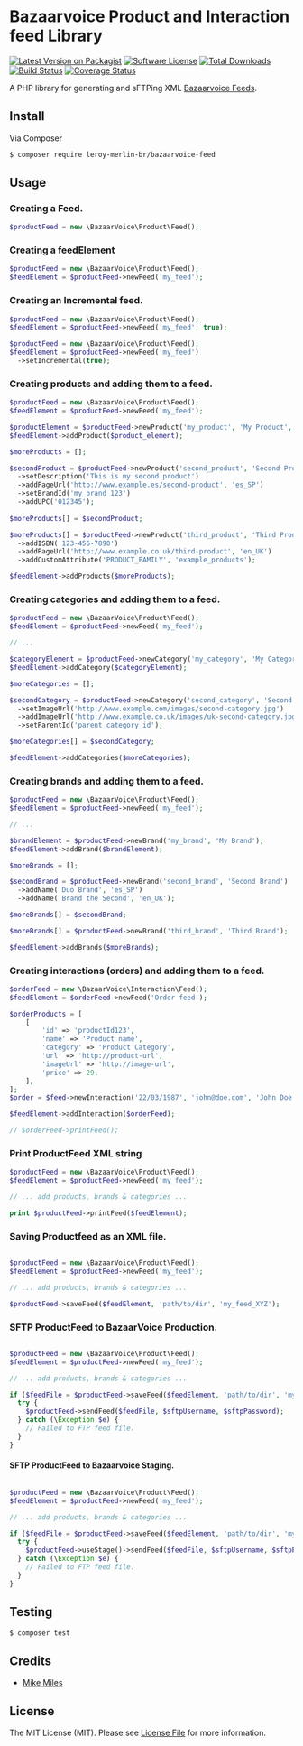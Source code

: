 # Bazaarvoice Product and Interaction feed Library

[![Latest Version on Packagist](https://img.shields.io/packagist/v/leroy-merlin-br/bazaarvoice-feed.svg?style=flat-square)](https://packagist.org/packages/leroy-merlin-br/bazaarvoice-feed)
[![Software License](https://img.shields.io/badge/license-MIT-brightgreen.svg?style=flat-square)](LICENSE.md)
[![Total Downloads](https://img.shields.io/packagist/dt/leroy-merlin-br/bazaarvoice-feed.svg?style=flat-square)](https://packagist.org/packages/leroy-merlin-br/bazaarvoice-feed)
[![Build Status](https://travis-ci.org/leroy-merlin-br/bazaarvoice-feed.svg?branch=master)](https://travis-ci.org/leroy-merlin-br/bazaarvoice-feed)
[![Coverage Status](https://coveralls.io/repos/github/leroy-merlin-br/bazaarvoice-feed/badge.svg?branch=master)](https://coveralls.io/github/leroy-merlin-br/bazaarvoice-feed?branch=master)

A PHP library for generating and sFTPing XML [Bazaarvoice Feeds](http://labsbp-docsportal.aws.bazaarvoice.com/DataFeeds/Introduction/IntroductionDataFeeds_con.html).

## Install

Via Composer

``` bash
$ composer require leroy-merlin-br/bazaarvoice-feed
```

## Usage

### Creating a Feed.
``` php
$productFeed = new \BazaarVoice\Product\Feed();
```

### Creating a feedElement
``` php
$productFeed = new \BazaarVoice\Product\Feed();
$feedElement = $productFeed->newFeed('my_feed');
```

### Creating an Incremental feed.
``` php
$productFeed = new \BazaarVoice\Product\Feed();
$feedElement = $productFeed->newFeed('my_feed', true);
```

``` php
$productFeed = new \BazaarVoice\Product\Feed();
$feedElement = $productFeed->newFeed('my_feed')
  ->setIncremental(true);
```


### Creating products and adding them to a feed.
``` php
$productFeed = new \BazaarVoice\Product\Feed();
$feedElement = $productFeed->newFeed('my_feed');

$productElement = $productFeed->newProduct('my_product', 'My Product', 'product_category_123', 'http://www.example.com/my-product', 'http://www.example.com/images/my-product.jpg');
$feedElement->addProduct($product_element);

$moreProducts = [];

$secondProduct = $productFeed->newProduct('second_product', 'Second Product', 'product_category_456', 'http://www.example.com/second-product', 'http://www.example.com/images/second-product.jpg');
  ->setDescription('This is my second product')
  ->addPageUrl('http://www.example.es/second-product', 'es_SP')
  ->setBrandId('my_brand_123')
  ->addUPC('012345');
  
$moreProducts[] = $secondProduct;

$moreProducts[] = $productFeed->newProduct('third_product', 'Third Product', 'product_category_789', 'http://www.example.com/third-product', 'http://www.example.com/images/third-product.jpg')
  ->addISBN('123-456-7890')
  ->addPageUrl('http://www.example.co.uk/third-product', 'en_UK')
  ->addCustomAttribute('PRODUCT_FAMILY', 'example_products');

$feedElement->addProducts($moreProducts);

```

### Creating categories and adding them to a feed.
``` php
$productFeed = new \BazaarVoice\Product\Feed();
$feedElement = $productFeed->newFeed('my_feed');

// ...

$categoryElement = $productFeed->newCategory('my_category', 'My Category', 'http://www.example.com/my-product');
$feedElement->addCategory($categoryElement);

$moreCategories = [];

$secondCategory = $productFeed->newCategory('second_category', 'Second Category', 'http://www.example.com/second-category')
  ->setImageUrl('http://www.example.com/images/second-category.jpg')
  ->addImageUrl('http://www.example.co.uk/images/uk-second-category.jpg', 'en_UK')
  ->setParentId('parent_category_id');

$moreCategories[] = $secondCategory;

$feedElement->addCategories($moreCategories);

```

### Creating brands and adding them to a feed.
``` php
$productFeed = new \BazaarVoice\Product\Feed();
$feedElement = $productFeed->newFeed('my_feed');

// ...

$brandElement = $productFeed->newBrand('my_brand', 'My Brand');
$feedElement->addBrand($brandElement);

$moreBrands = [];

$secondBrand = $productFeed->newBrand('second_brand', 'Second Brand')
  ->addName('Duo Brand', 'es_SP')
  ->addName('Brand the Second', 'en_UK');

$moreBrands[] = $secondBrand;

$moreBrands[] = $productFeed->newBrand('third_brand', 'Third Brand');

$feedElement->addBrands($moreBrands);

```

### Creating interactions (orders) and adding them to a feed.
``` php
$orderFeed = new \BazaarVoice\Interaction\Feed();
$feedElement = $orderFeed->newFeed('Order feed');

$orderProducts = [
    [
        'id' => 'productId123',
        'name' => 'Product name',
        'category' => 'Product Category',
        'url' => 'http://product-url',
        'imageUrl' => 'http://image-url',
        'price' => 29,
    ],
];
$order = $feed->newInteraction('22/03/1987', 'john@doe.com', 'John Doe', 'userId123', 'pt_BR', $orderProducts);

$feedElement->addInteraction($orderFeed);

// $orderFeed->printFeed();

```

### Print ProductFeed XML string
``` php
$productFeed = new \BazaarVoice\Product\Feed();
$feedElement = $productFeed->newFeed('my_feed');

// ... add products, brands & categories ...

print $productFeed->printFeed($feedElement);
```

### Saving Productfeed as an XML file.
``` php

$productFeed = new \BazaarVoice\Product\Feed();
$feedElement = $productFeed->newFeed('my_feed');

// ... add products, brands & categories ...

$productFeed->saveFeed($feedElement, 'path/to/dir', 'my_feed_XYZ');
```

### SFTP ProductFeed to BazaarVoice Production.
``` php

$productFeed = new \BazaarVoice\Product\Feed();
$feedElement = $productFeed->newFeed('my_feed');

// ... add products, brands & categories ...

if ($feedFile = $productFeed->saveFeed($feedElement, 'path/to/dir', 'my_feed_XYZ') {  
  try {
    $productFeed->sendFeed($feedFile, $sftpUsername, $sftpPassword);
  } catch (\Exception $e) {
    // Failed to FTP feed file.
  }
}

```

#### SFTP ProductFeed to Bazaarvoice Staging.
``` php

$productFeed = new \BazaarVoice\Product\Feed();
$feedElement = $productFeed->newFeed('my_feed');

// ... add products, brands & categories ...

if ($feedFile = $productFeed->saveFeed($feedElement, 'path/to/dir', 'my_feed_XYZ') {  
  try {
    $productFeed->useStage()->sendFeed($feedFile, $sftpUsername, $sftpPassword);
  } catch (\Exception $e) {
    // Failed to FTP feed file.
  }
}

```


## Testing

``` bash
$ composer test
```

## Credits

- [Mike Miles](https://github.com/mikemiles86)

## License

The MIT License (MIT). Please see [License File](LICENSE.md) for more information.
